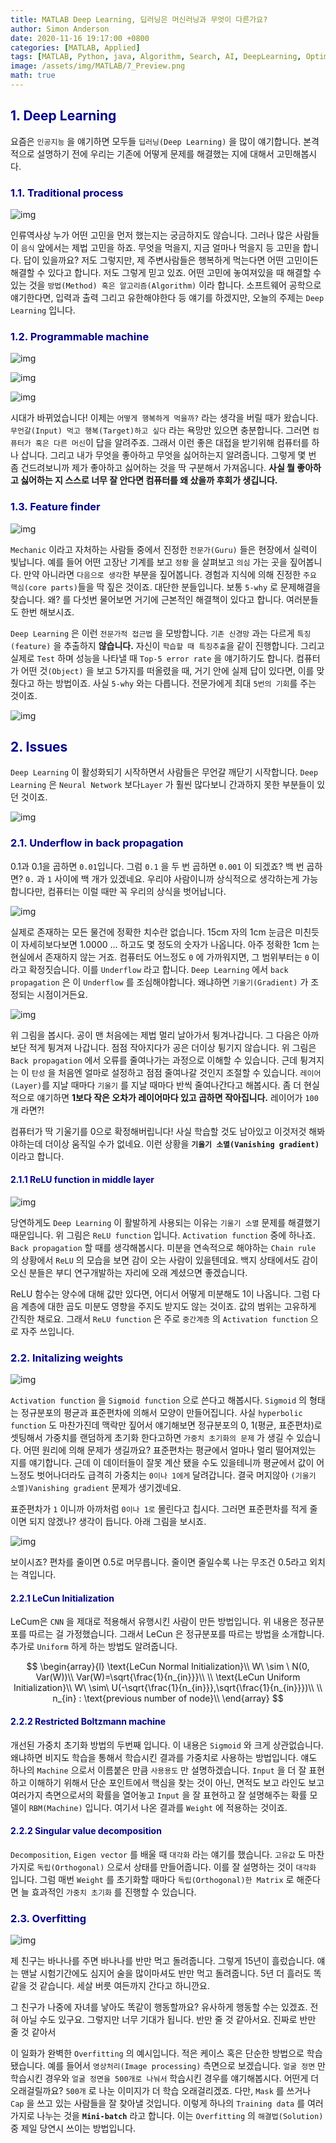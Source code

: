 ```yaml
---
title: MATLAB Deep Learning, 딥러닝은 머신러닝과 무엇이 다른가요?
author: Simon Anderson
date: 2020-11-16 19:17:00 +0800
categories: [MATLAB, Applied]
tags: [MATLAB, Python, java, Algorithm, Search, AI, DeepLearning, Optimization, Heuristics]
image: /assets/img/MATLAB/7_Preview.png
math: true
---
```


## <span style="color:darkblue">1. Deep Learning</span>

 요즘은 `인공지능` 을 얘기하면 모두들 `딥러닝(Deep Learning)` 을 많이 얘기합니다. 본격적으로 설명하기 전에 우리는 기존에 어떻게 문제를 해결했는 지에 대해서 고민해봅시다.

### <span style="color:darkblue">1.1. Traditional process</span>

![img](/assets/img/MATLAB/7_1.png)

 인류역사상 누가 어떤 고민을 먼저 했는지는 궁금하지도 않습니다. 그러나 많은 사람들이 `음식` 앞에서는 제법 고민을 하죠. 무엇을 먹을지, 지금 얼마나 먹을지 등 고민을 합니다. 답이 있을까요? 저도 그렇지만, 제 주변사람들은 행복하게 먹는다면 어떤 고민이든 해결할 수 있다고 합니다. 저도 그렇게 믿고 있죠. 어떤 고민에 놓여져있을 때 해결할 수 있는 것을 `방법(Method) 혹은 알고리즘(Algorithm)` 이라 합니다. 소프트웨어 공학으로 얘기한다면, 입력과 출력 그리고 유한해야한다 등 얘기를 하겠지만, 오늘의 주제는 `Deep Learning` 입니다.

### <span style="color:darkblue">1.2. Programmable machine</span>



![img](/assets/img/MATLAB/7_2.png)



![img](/assets/img/MATLAB/7_3.png)



![img](/assets/img/MATLAB/7_4.png)



 시대가 바뀌었습니다! 이제는 `어떻게 행복하게 먹을까?` 라는 생각을 버릴 때가 왔습니다. `무언갈(Input) 먹고 행복(Target)하고 싶다` 라는 욕망만 있으면 충분합니다. 그러면 `컴퓨터가 혹은 다른 머신`이 답을 알려주죠. 그래서 이런 좋은 대접을 받기위해 컴퓨터를 하나 삽니다. 그리고 내가 무엇을 좋아하고 무엇을 싫어하는지 알려줍니다. 그렇게 몇 번 좀 건드려보니까 제가 좋아하고 싫어하는 것을 딱 구분해서 가져옵니다. **사실 뭘 좋아하고 싫어하는 지 스스로 너무 잘 안다면 컴퓨터를 왜 샀을까 후회가 생깁니다.**

### <span style="color:darkblue">1.3. Feature finder</span>

![img](/assets/img/MATLAB/7_5.png)

 `Mechanic` 이라고 자처하는 사람들 중에서 진정한 `전문가(Guru)` 들은 현장에서 실력이 빛납니다. 예를 들어 어떤 고장난 기계를 보고 `정황` 을 살펴보고 `의심` 가는 곳을 짚어봅니다. 만약 아니라면 `다음으로 생각`한 부분을 짚어봅니다. 경험과 지식에 의해 진정한 `주요 핵심(core parts)`들을 딱 짚은 것이죠. 대단한 분들입니다. 보통 `5-why` 로 문제해결을 찾습니다. 왜? 를 다섯번 물어보면 거기에 근본적인 해결책이 있다고 합니다. 여러분들도 한번 해보시죠.

 `Deep Learning` 은 이런 `전문가적 접근법` 을 모방합니다. `기존 신경망` 과는 다르게 `특징(feature)` 을 추출하지 **않습니다.** 자신이 `학습할 때 특징추출`을 같이 진행합니다. 그리고 실제로 `Test` 하며 성능을 나타낼 때 `Top-5 error rate` 을 얘기하기도 합니다. 컴퓨터가 어떤 것`(Object)` 을 보고 5가지를 떠올렸을 때, 거기 안에 실제 답이 있다면, 이를 맞췄다고 하는 방법이죠. 사실 `5-why` 와는 다릅니다. 전문가에게 최대 `5번의 기회`를 주는 것이죠.

![img](/assets/img/MATLAB/7_6.png)

## <span style="color:darkblue">2. Issues</span>

 `Deep Learning` 이 활성화되기 시작하면서 사람들은 무언갈 깨닫기 시작합니다. `Deep Learning` 은 `Neural Network` 보다`Layer` 가 훨씬 많다보니 간과하지 못한 부분들이 있던 것이죠.

![img](/assets/img/MATLAB/7_7.png)

### <span style="color:darkblue">2.1. Underflow in back propagation</span>

 0.1과 0.1을 곱하면 `0.01`입니다. 그럼 `0.1` 을 두 번 곱하면 `0.001` 이 되겠죠? 백 번 곱하면? `0.` 과 `1` 사이에 백 개가 있겠네요. 우리야 사람이니까 상식적으로 생각하는게 가능합니다만, 컴퓨터는 이럴 때만 꼭 우리의 상식을 벗어납니다.

![img](/assets/img/MATLAB/7_8.png)

 실제로 존재하는 모든 물건에 정확한 치수란 없습니다. 15cm 자의 1cm 눈금은 미친듯이 자세히보다보면 1.0000 ... 하고도 몇 정도의 숫자가 나옵니다. 아주 정확한 1cm 는 현실에서 존재하지 않는 거죠. 컴퓨터도 어느정도 `0` 에 가까워지면, 그 범위부터는 `0` 이라고 확정짓습니다. 이를 `Underflow` 라고 합니다. `Deep Learning` 에서 `back propagation` 은 이 `Underflow` 를 조심해야합니다. 왜냐하면 `기울기(Gradient)` 가 조정되는 시점이거든요.

![img](/assets/img/MATLAB/7_9.png)

 위 그림을 봅시다. 공이 맨 처음에는 제법 멀리 날아가서 튕겨나갑니다. 그 다음은 아까보단 적게 튕겨져 나갑니다. 점점 작아지다가 공은 더이상 튕기지 않습니다. 위 그림은 `Back propagation` 에서 오류를 줄여나가는 과정으로 이해할 수 있습니다. 근데 튕겨지는 이 `탄성` 을 처음엔 얼마로 설정하고 점점 줄여나갈 것인지 조절할 수 있습니다. `레이어(Layer)`를 지날 때마다 `기울기` 를 지날 때마다 반씩 줄여나간다고 해봅시다. 좀 더 현실적으로 얘기하면 **1보다 작은 오차가 레이어마다 있고 곱하면 작아집니다.** 레이어가 `100`개 라면?!

 컴퓨터가 딱 기울기를 0으로 확정해버립니다! 사실 학습할 것도 남아있고 이것저것 해봐야하는데 더이상 움직일 수가 없네요. 이런 상황을 **`기울기 소멸(Vanishing gradient)`** 이라고 합니다.

#### <span style="color:darkblue">2.1.1 ReLU function in middle layer</span>

![img](/assets/img/MATLAB/7_10.png)

 당연하게도 `Deep Learning` 이 활발하게 사용되는 이유는 `기울기 소멸` 문제를 해결했기 때문입니다. 위 그림은 `ReLU function` 입니다. `Activation function` 중에 하나죠. `Back propagation` 할 때를 생각해봅시다. 미분을 연속적으로 해야하는 `Chain rule` 의 상황에서 `ReLU` 의 모습을 보면 감이 오는 사람이 있을텐데요. 백지 상태에서도 감이 오신 분들은 부디 연구개발하는 자리에 오래 계셨으면 좋겠습니다.

 ReLU 함수는 양수에 대해 값만 있다면, 어디서 어떻게 미분해도 1이 나옵니다. 그럼 다음 계층에 대한 곱도 미분도 영향을 주지도 받지도 않는 것이죠. 값의 범위는 고유하게 간직한 채로요. 그래서 `ReLU function` 은 주로 `중간계층` 의 `Activation function` 으로 자주 쓰입니다.

### <span style="color:darkblue">2.2. Initalizing weights</span>

![img](/assets/img/MATLAB/7_11.png)

 `Activation function` 을 `Sigmoid function` 으로 쓴다고 해봅시다. `Sigmoid` 의 형태는 정규분포의 평균과 표준편차에 의해서 모양이 만들어집니다. 사실 `hyperbolic function` 도 마찬가진데 맥락만 짚어서 얘기해보면 정규분포의 0, 1(평균, 표준편차)로 셋팅해서 가중치를 랜덤하게 초기화 한다고하면 `가중치 초기화의 문제` 가 생길 수 있습니다. 어떤 원리에 의해 문제가 생길까요? 표준편차는 평균에서 얼마나 멀리 떨어져있는 지를 얘기합니다. 근데 이 데이터들이 잘못 계산 됐을 수도 있을테니까 평균에서 값이 어느정도 벗어나더라도 급격히 가중치는 `0이나 1에게` 달려갑니다. 결국 머지않아 `(기울기 소멸)Vanishing gradient` 문제가 생기겠네요.

 표준편차가 `1` 이니까 아까처럼 `0이나 1로` 몰린다고 칩시다. 그러면 표준편차를 적게 줄이면 되지 않겠나? 생각이 듭니다. 아래 그림을 보시죠.

![img](/assets/img/MATLAB/7_12.png)

보이시죠? 편차를 줄이면 0.5로 머무릅니다. 줄이면 줄일수록 나는 무조건 0.5라고 외치는 격입니다.

#### <span style="color:darkblue">2.2.1 LeCun Initialization</span>

 LeCum은 `CNN` 을 제대로 적용해서 유행시킨 사람이 만든 방법입니다. 위 내용은 정규분포를 따르는 걸 가정했습니다. 그래서 LeCun 은 정규분포를 따르는 방법을 소개합니다. 추가로 `Uniform` 하게 하는 방법도 알려줍니다.


$$
\begin{array}{l}
\text{LeCun Normal Initialization}\\
W\ \sim \ N(0, Var(W))\\
Var(W)=\sqrt{\frac{1}{n_{in}}}\\
\\
\text{LeCun Uniform Initialization}\\
W\ \sim\ U(-\sqrt{\frac{1}{n_{in}}},\sqrt{\frac{1}{n_{in}}})\\
\\
n_{in} : \text{previous number of node}\\
\end{array}
$$


#### <span style="color:darkblue">2.2.2 Restricted Boltzmann machine</span>

 개선된 가중치 초기화 방법의 두번째 입니다. 이 내용은 `Sigmoid` 와 크게 상관없습니다. 왜냐하면 비지도 학습을 통해서 학습시킨 결과를 가중치로 사용하는 방법입니다. 얘도 하나의 `Machine` 으로서 이름붙은 만큼 `사용용도` 만 설명하겠습니다. `Input` 을 더 잘 표현하고 이해하기 위해서 단순 포인트에서 핵심을 찾는 것이 아닌, 면적도 보고 라인도 보고 여러가지 측면으로서의 확률을 열어놓고 `Input` 을 잘 표현하고 잘 설명해주는 확률 모델이 `RBM(Machine)` 입니다. 여기서 나온 결과를 `Weight` 에 적용하는 것이죠.

#### <span style="color:darkblue">2.2.2 Singular value decomposition</span>

 `Decomposition`, `Eigen vector` 를 배울 때 `대각화` 라는 얘기를 했습니다. `고유값` 도 마찬가지로 `독립(Orthogonal)` 으로서 상태를 만들어줍니다. 이를 잘 설명하는 것이 `대각화` 입니다. 그럼 매번 `Weight` 를 초기화할 때마다 `독립(Orthogonal)한 Matrix` 로 해준다면 늘 효과적인 `가중치 초기화` 를 진행할 수 있습니다.

###  <span style="color:darkblue">2.3. Overfitting</span>

![img](/assets/img/MATLAB/7_13.png)

 제 친구는 바나나를 주면 바나나를 반만 먹고 돌려줍니다. 그렇게 15년이 흘렀습니다. 얘는 맨날 시험기간에도 심지어 술을 많이마셔도 반만 먹고 돌려줍니다. 5년 더 흘러도 똑같을 것 같습니다. 세살 버릇 여든까지 간다고 하니깐요.

 그 친구가 나중에 자녀를 낳아도 똑같이 행동할까요? 유사하게 행동할 수는 있겠죠. 전혀 아닐 수도 있구요. 그렇지만 너무 기대가 됩니다. 반만 줄 것 같아서요. 진짜로 반만 줄 것 같아서

 이 일화가 완벽한 `Overfitting` 의 예시입니다. 적은 케이스 혹은 단순한 방법으로 학습됐습니다. 예를 들어서 `영상처리(Image processing)` 측면으로 보겠습니다. `얼굴 정면` 만 학습시킨 경우와 `얼굴 정면을 500개로 나눠서` 학습시킨 경우를 얘기해봅시다. 어떤게 더 오래걸릴까요? `500개` 로 나눈 이미지가 더 학습 오래걸리겠죠. 다만, `Mask` 를 쓰거나 `Cap` 을 쓰고 있는 사람들을 잘 찾아낼 것입니다. 이렇게 하나의 `Training data` 를 여러가지로 나누는 것을 **`Mini-batch`** 라고 합니다. 이는 `Overfitting` 의 `해결법(Solution)` 중 제일 당연시 쓰이는 방법입니다.

